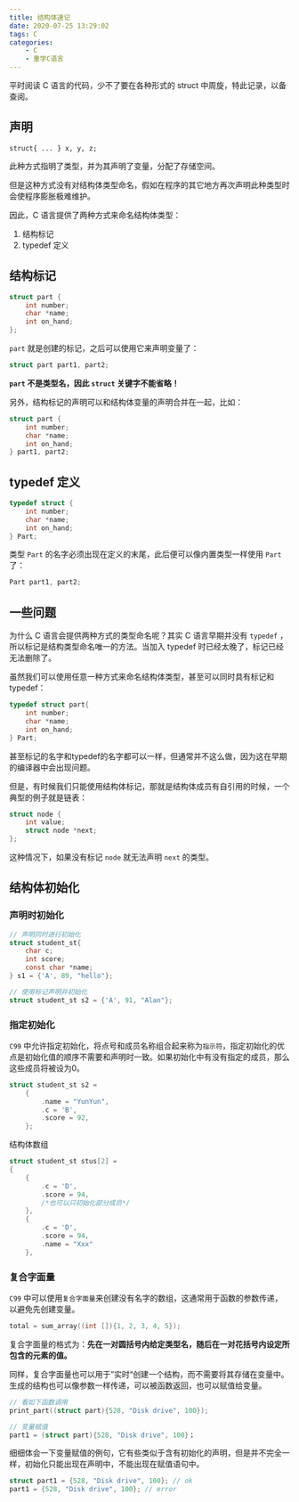 ```yaml
---
title: 结构体速记
date: 2020-07-25 13:29:02
tags: C
categories: 
    - C
    - 重学C语言
---
```


平时阅读 C 语言的代码，少不了要在各种形式的 struct 中周旋，特此记录，以备查阅。

## 声明

`struct{ ... } x, y, z;`

此种方式指明了类型，并为其声明了变量，分配了存储空间。

但是这种方式没有对结构体类型命名，假如在程序的其它地方再次声明此种类型时会使程序膨胀极难维护。

因此，C 语言提供了两种方式来命名结构体类型：

1. 结构标记
2. typedef 定义

## 结构标记

```c
struct part {
    int number;
    char *name;
    int on_hand;
};
```

`part` 就是创建的标记，之后可以使用它来声明变量了：

```c
struct part part1, part2;
```

**`part` 不是类型名，因此 `struct` 关键字不能省略！**

另外，结构标记的声明可以和结构体变量的声明合并在一起，比如：

```c
struct part {
    int number;
    char *name;
    int on_hand;    
} part1, part2;
```

## typedef 定义

```c
typedef struct {
    int number;
    char *name;
    int on_hand;
} Part;
```

类型 `Part` 的名字必须出现在定义的末尾，此后便可以像内置类型一样使用 `Part` 了：

```c
Part part1, part2;
```

## 一些问题

为什么 C 语言会提供两种方式的类型命名呢？其实 C 语言早期并没有 `typedef` ，所以标记是结构类型命名唯一的方法。当加入 typedef 时已经太晚了，标记已经无法删除了。

虽然我们可以使用任意一种方式来命名结构体类型，甚至可以同时具有标记和typedef：

```c
typedef struct part{
    int number;
    char *name;
    int on_hand;
} Part;
```

甚至标记的名字和typedef的名字都可以一样，但通常并不这么做，因为这在早期的编译器中会出现问题。

但是，有时候我们只能使用结构体标记，那就是结构体成员有自引用的时候，一个典型的例子就是链表：

```c
struct node {
    int value;
    struct node *next;
};
```

这种情况下，如果没有标记 `node` 就无法声明 `next` 的类型。

## 结构体初始化

### 声明时初始化

```c
// 声明同时进行初始化
struct student_st{
    char c;
    int score;
    const char *name;
} s1 = {'A', 89, "hello"};

// 使用标记声明并初始化
struct student_st s2 = {'A', 91, "Alan"};
```

### 指定初始化

`C99` 中允许指定初始化，将点号和成员名称组合起来称为`指示符`，指定初始化的优点是初始化值的顺序不需要和声明时一致。如果初始化中有没有指定的成员，那么这些成员将被设为0。

```c
struct student_st s2 =
    {
        .name = "YunYun",
        .c = 'B',
        .score = 92,
    };
```

结构体数组

```c
struct student_st stus[2] =
{
    {
        .c = 'D',
        .score = 94,
        /*也可以只初始化部分成员*/
    },
    {
        .c = 'D',
        .score = 94,
        .name = "Xxx"
    },
```

### 复合字面量

`C99` 中可以使用`复合字面量`来创建没有名字的数组，这通常用于函数的参数传递，以避免先创建变量。

```c
total = sum_array((int []){1, 2, 3, 4, 5});
```

复合字面量的格式为：**先在一对圆括号内给定类型名，随后在一对花括号内设定所包含的元素的值。**

同样，复合字面量也可以用于”实时“创建一个结构，而不需要将其存储在变量中。生成的结构也可以像参数一样传递，可以被函数返回，也可以赋值给变量。

```c
// 看如下函数调用
print_part((struct part){528, "Disk drive", 100});

// 变量赋值
part1 = (struct part){528, "Disk drive", 100}；
```

细细体会一下变量赋值的例句，它有些类似于含有初始化的声明，但是并不完全一样，初始化只能出现在声明中，不能出现在赋值语句中。

```c
struct part1 = {528, "Disk drive", 100}; // ok
part1 = {528, "Disk drive", 100}; // error
```
